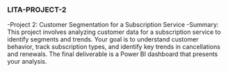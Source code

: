 ### LITA-PROJECT-2
-Project 2: Customer Segmentation for a Subscription Service
-Summary: This project involves analyzing customer data for a subscription service to identify
segments and trends. Your goal is to understand customer behavior, track subscription types,
and identify key trends in cancellations and renewals. The final deliverable is a Power BI
dashboard that presents your analysis.

### 
